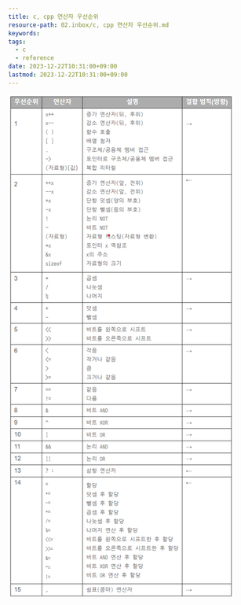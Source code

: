 ```yaml
---
title: c, cpp 연산자 우선순위
resource-path: 02.inbox/c, cpp 연산자 우선순위.md
keywords:
tags:
  - c
  - reference
date: 2023-12-22T10:31:00+09:00
lastmod: 2023-12-22T10:31:00+09:00
---
```

![c 연산자 우선순위-20231222103216](../08.media/20231222103216.png)

[](https://learn.microsoft.com/ko-kr/cpp/c-language/precedence-and-order-of-evaluation?view=msvc-170#precedence-and-associativity-of-c-operators)
[](https://learn.microsoft.com/ko-kr/cpp/cpp/cpp-built-in-operators-precedence-and-associativity?view=msvc-170#c-operator-precedence-and-associativity-table)